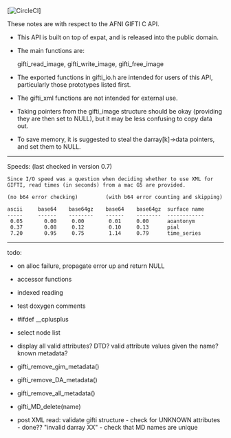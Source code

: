 [![CircleCI](https://circleci.com/gh/NIFTI-Imaging/gifti_clib/tree/master.svg?style=shield)]

These notes are with respect to the AFNI GIFTI C API.

- This API is built on top of expat, and is released into the public domain.

- The main functions are:

    gifti_read_image, gifti_write_image, gifti_free_image

- The exported functions in gifti_io.h are intended for users of this
  API, particularly those prototypes listed first.
- The gifti_xml functions are not intended for external use.

- Taking pointers from the gifti_image structure should be okay (providing
  they are then set to NULL), but it may be less confusing to copy data out.
- To save memory, it is suggested to steal the darray[k]->data pointers, and
  set them to NULL.

----------------------------------------------------------------------
Speeds: (last checked in version 0.7)

    Since I/O speed was a question when deciding whether to use XML for
    GIFTI, read times (in seconds) from a mac G5 are provided.

    (no b64 error checking)         (with b64 error counting and skipping)

    ascii     base64    base64gz    base64    base64gz  surface name
    -----     ------    --------    ------    --------  ------------
     0.05       0.00     0.00        0.01     0.00      aoantonym
     0.37       0.08     0.12        0.10     0.13      pial
     7.20       0.95     0.75        1.14     0.79      time_series
----------------------------------------------------------------------

todo:
  - on alloc failure, propagate error up and return NULL
  - accessor functions
  - indexed reading
  - test doxygen comments

  - #ifdef  __cplusplus
  - select node list
  - display all valid attributes?  DTD?  valid attribute values given the name?
            known metadata?

  - gifti_remove_gim_metadata()
  - gifti_remove_DA_metadata()
  - gifti_remove_all_metadata()
  - gifti_MD_delete(name)
  - post XML read: validate gifti structure
        - check for UNKNOWN attributes
                - done?? "invalid darray XX"
        - check that MD names are unique
